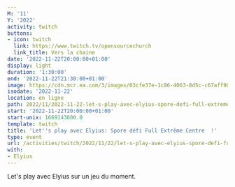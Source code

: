 ```yaml
---
M: '11'
Y: '2022'
activity: twitch
buttons:
- icon: twitch
  link: https://www.twitch.tv/opensourcechurch
  link_title: Vers la chaine
date: '2022-11-22T20:00:00+01:00'
display: light
duration: '1:30:00'
end: '2022-11-22T21:30:00+01:00'
image: https://cdn.mcr.ea.com/3/images/03cfe37e-1c86-4063-8d5c-c67aff90a293/1587735143-0x0-0-0.jpg
isodate: '2022-11-22'
location: en ligne
path: 2022/11/2022-11-22-let-s-play-avec-elyius-spore-defi-full-extreme-centre.md
start: '2022-11-22T20:00:00+01:00'
start-unix: 1669143600.0
template: twitch
title: 'Let''s play avec Elyius: Spore défi Full Extrême Centre  !'
type: event
url: /activities/twitch/2022/11/22/let-s-play-avec-elyius-spore-defi-full-extreme-centre
with:
- Elyius
---
```

Let's play avec Elyius sur un jeu du moment.
